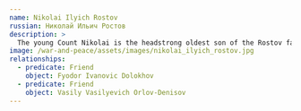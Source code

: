 ```yaml
---
name: Nikolai Ilyich Rostov
russian: Николай Ильич Ростов
description: >
  The young Count Nikolai is the headstrong oldest son of the Rostov family. Eager to get out and see the world, he is excited to give up his university studies and join the Russian army against the French and show he is a man. He's enthusiastic and dreams of glory in battle, but he's also naive and somehow manipulatable. Along with the rest of the family, Nikolai has grown up with his impoverished cousin Sonya. Now they are older and falling in love, his attachment to the poor young relation is a growing concern for his mother. 
image: /war-and-peace/assets/images/nikolai_ilyich_rostov.jpg
relationships:
  - predicate: Friend
    object: Fyodor Ivanovic Dolokhov
  - predicate: Friend
    object: Vasily Vasilyevich Orlov-Denisov
---
```

